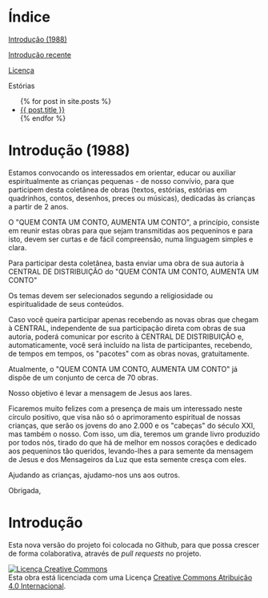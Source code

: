 Índice
======

[Introdução (1988)](#introducao-1988)

[Introdução recente](#introducao)

[Licença](#licenca)

Estórias

<ul>
  {% for post in site.posts %}
    <li>
      <a href="{{ post.url }}">{{ post.title }}</a>
    </li>
  {% endfor %}
</ul>

Introdução (1988) <A ID="introducao-1988"></A>
=========

Estamos convocando os interessados em orientar, educar ou auxiliar
espiritualmente as crianças pequenas - de nosso convívio, para que
participem desta coletânea de obras (textos, estórias, estórias em
quadrinhos, contos, desenhos, preces ou músicas), dedicadas às
crianças a partir de 2 anos.

O "QUEM CONTA UM CONTO, AUMENTA UM CONTO", a princípio, consiste em
reunir estas obras para que sejam transmitidas aos pequeninos e para
isto, devem ser curtas e de fácil compreensão, numa linguagem simples
e clara.

Para participar desta coletânea, basta enviar uma obra de sua autoria
à CENTRAL DE DISTRIBUIÇÃO do "QUEM CONTA UM CONTO, AUMENTA UM CONTO"

Os temas devem ser selecionados segundo a religiosidade ou
espiritualidade de seus conteúdos.

Caso você queira participar apenas recebendo as novas obras que chegam
à CENTRAL, independente de sua participação direta com obras de sua
autoria, poderá comunicar por escrito à CENTRAL DE DISTRIBUIÇÃO e,
automaticamente, você será incluído na lista de participantes,
recebendo, de tempos em tempos, os "pacotes" com as obras novas,
gratuitamente.

Atualmente, o "QUEM CONTA UM CONTO, AUMENTA UM CONTO" já dispõe de um
conjunto de cerca de 70 obras.

Nosso objetivo é levar a mensagem de Jesus aos lares.

Ficaremos muito felizes com a presença de mais um interessado neste
círculo positivo, que visa não só o aprimoramento espiritual de nossas
crianças, que serão os jovens do ano 2.000 e os "cabeças" do século
XXI, mas também o nosso. Com isso, um dia, teremos um grande livro
produzido por todos nós, tirado do que há de melhor em nossos corações
e dedicado aos pequeninos tão queridos, levando-lhes a para semente da
mensagem de Jesus e dos Mensageiros da Luz que esta semente cresça com
eles.

Ajudando as crianças, ajudamo-nos uns aos outros.

Obrigada,

Introdução <A ID="introducao"></A>
==========

Esta nova versão do projeto foi colocada no Github, para que possa
crescer de forma colaborativa, através de *pull requests* no projeto.

<a rel="license"
href="http://creativecommons.org/licenses/by/4.0/"><img alt="Licença
Creative Commons" style="border-width:0"
src="https://i.creativecommons.org/l/by/4.0/88x31.png" /></a><br
/>Esta obra está licenciada com uma Licença <a rel="license"
href="http://creativecommons.org/licenses/by/4.0/">Creative Commons
Atribuição 4.0 Internacional</a>.